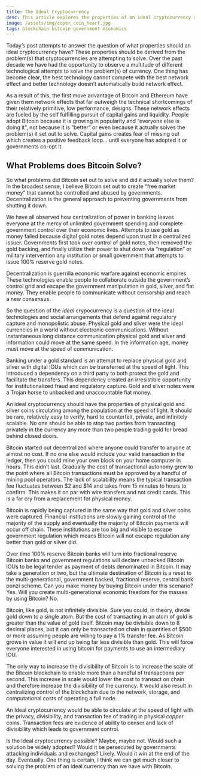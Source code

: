```yaml
---
title: The Ideal Cryptocurrency
desc: This article explores the properties of an ideal cryptocurrency and compares it to Bitcoin
image: /assets/img/coper_coin_heart.jpg
tags: blockchain bitcoin government economics
---
```


Today’s post attempts to answer the question of what properties should an ideal cryptocurrency have? These properties should be derived from the problem(s) that cryptocurrencies are attempting to solve. Over the past decade we have had the opportunity to observe a multitude of different technological attempts to solve the problem(s) of currency. One thing has become clear, the best technology cannot compete with the best network effect and better technology doesn’t automatically build network effect.



As a result of this, the first move advantage of Bitcoin and Ethereum have given them network effects that far outweigh the technical shortcomings of their relatively primitive, low performance, designs. These network effects are fueled by the self fulfilling pursuit of capital gains and liquidity. People adopt Bitcoin because it is growing in popularity and “everyone else is doing it”, not because it is “better” or even because it actually solves the problem(s) it set out to solve. Capital gains creates fear of missing out which creates a positive feedback loop... until everyone has adopted it or governments co-opt it. 


## What Problems does Bitcoin Solve?
So what problems did Bitcoin set out to solve and did it actually solve them? In the broadest sense, I believe Bitcoin set out to create “free market money” that cannot be controlled and abused by governments. Decentralization is the general approach to preventing governments from shutting it down.



We have all observed how centralization of power in banking leaves everyone at the mercy of unlimited government spending and complete government control over their economic lives. Attempts to use gold as money failed because digital gold notes depend upon trust in a centralized issuer. Governments first took over control of gold notes, then removed the gold backing, and finally utilize their power to shut down via “regulation” or military intervention any institution or small government that attempts to issue 100% reserve gold notes.



Decentralization is guerrilla economic warfare against economic empires. These technologies enable people to collaborate outside the government’s control grid and escape the government manipulation in gold, silver, and fiat money. They enable people to communicate without censorship and reach a new consensus.



So the question of the _ideal_ crypocurrency is a question of the ideal technologies and social arrangements that defend against regulatory capture and monopolistic abuse. Physical gold and silver were the ideal currencies in a world without electronic communications. Without instantaneous long distance communication physical gold and silver and information could move at the same speed. In the information age, money must move at the speed of communication.



Banking under a gold standard is an attempt to replace physical gold and silver with digital IOUs which can be transferred at the speed of light. This introduced a dependency on a third party to both protect the gold and facilitate the transfers. This dependency created an irresistible opportunity for institutionalized fraud and regulatory capture. Gold and silver notes were a Trojan horse to unbacked and unaccountable fiat money.



An ideal cryptocurrency should have the properties of physical gold and silver coins circulating among the population at the speed of light. It should be rare, relatively easy to verify, hard to counterfeit, private, and infinitely scalable. No one should be able to stop two parties from transacting privately in the currency any more than two people trading gold for bread behind closed doors.



Bitcoin started out decentralized where anyone could transfer to anyone at almost no cost. If no one else would include your valid transaction in the ledger, then you could mine your own block on your home computer in hours. This didn’t last. Gradually the cost of transactional autonomy grew to the point where all Bitcoin transactions must be approved by a handful of mining pool operators. The lack of scalability means the typical transaction fee fluctuates between $2 and $14 and takes from 15 minutes to hours to confirm. This makes it on par with wire transfers and not credit cards. This is a far cry from a replacement for physical money.



Bitcoin is rapidly being captured in the same way that gold and silver coins were captured. Financial institutions are slowly gaining control of the majority of the supply and eventually the majority of Bitcoin payments will occur off chain. These institutions are too big and visible to escape government regulation which means Bitcoin will not escape regulation any better than gold or silver did.



Over time 100% reserve Bitcoin banks will turn into fractional reserve Bitcoin banks and government regulations will declare unbacked Bitcoin IOUs to be legal tender as payment of debts denominated in Bitcoin. It may take a generation or two, but the ultimate destination of Bitcoin is a reset to the multi-generational, government backed, fractional reserve, central bank ponzi scheme. Can you make money by buying Bitcoin under this scenario? Yes. Will you create multi-generational economic freedom for the masses by using Bitcoin? No.



Bitcoin, like gold, is not infinitely divisible. Sure you could, in theory, divide gold down to a single atom. But the cost of transacting in an atom of gold is greater than the value of gold itself. Bitcoin may be divisible down to 8 decimal places, but it can only be transacted on chain in quantities of $500 or more assuming people are willing to pay a 1% transfer fee. As Bitcoin grows in value it will end up being far less divisible than gold. This will force everyone interested in using bitcoin for payments to use an intermediary IOU.



The only way to increase the divisibility of Bitcoin is to increase the scale of the Bitcoin blockchain to enable more than a handful of transactions per second. This increase in scale would lower the cost to transact on chain and therefore increase the divisibility of the currency. It would also result in centralizing control of the blockchain due to the network, storage, and computational costs of operating a full node.



An Ideal cryptocurrency would be able to circulate at the speed of light with the privacy, divisibility, and transaction fee of trading in physical _copper_ coins. Transaction fees are evidence of ability to censor and lack of divisibility which leads to government control.



Is the Ideal cryptocurrency possible? Maybe, maybe not. Would such a solution be widely adopted? Would it be persecuted by governments attacking individuals and exchanges? Likely. Would it win at the end of the day. Eventually. One thing is certain, I think we can get much closer to solving the problem of an ideal currency than we have with Bitcoin.
